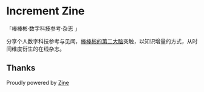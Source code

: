 # Increment Zine

「棒棒彬·数字科技参考·杂志 」

分享个人数字科技参考与见闻，[棒棒彬的第二大脑](https://binlogo.github.io/Knowledge-Track/)突触，以知识增量的方式，从时间维度衍生的在线杂志。

## Thanks

Proudly powered by [Zine](https://github.com/zineland/zine)
